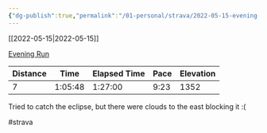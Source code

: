 ```yaml
---
{"dg-publish":true,"permalink":"/01-personal/strava/2022-05-15-evening-run/"}
---
```



[[2022-05-15\|2022-05-15]]

[Evening Run](https://www.strava.com/activities/7150283575)

| Distance | Time    | Elapsed Time | Pace | Elevation |
| -------- | ------- | ------------ | ---- | --------- |
| 7        | 1:05:48 | 1:27:00      | 9:23 | 1352      |


Tried to catch the eclipse, but there were clouds to the east blocking it :(

#strava
